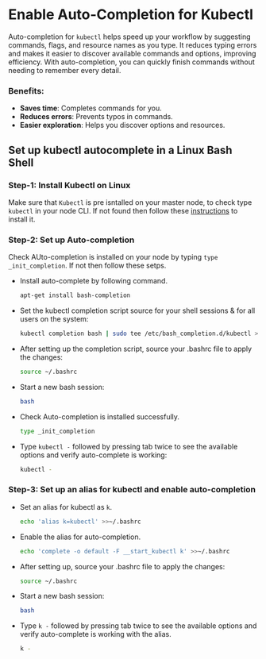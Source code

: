 # Enable Auto-Completion for Kubectl

Auto-completion for `kubectl` helps speed up your workflow by suggesting commands, flags, and resource names as you type. 
It reduces typing errors and makes it easier to discover available commands and options, improving efficiency. With auto-completion, you can quickly finish commands without needing to remember every detail.

### Benefits:
- **Saves time**: Completes commands for you.
- **Reduces errors**: Prevents typos in commands.
- **Easier exploration**: Helps you discover options and resources.

## Set up kubectl autocomplete in a Linux Bash Shell

### Step-1:  Install Kubectl on Linux   

  Make sure that `Kubectl` is pre isntalled on your master node, to check type `kubectl` in your node CLI. If not found then follow these [instructions]() to install it.


### Step-2:  Set up Auto-completion   

  Check AUto-completion is installed on your node by typing `type _init_completion`. If not then follow these setps.

  - Install auto-complete by following command.
    ```bash
    apt-get install bash-completion
    ```

  - Set the kubectl completion script source for your shell sessions & for all users on the system:
    ```bash
    kubectl completion bash | sudo tee /etc/bash_completion.d/kubectl > /dev/null
    ```

  - After setting up the completion script, source your .bashrc file to apply the changes:
    ```bash
    source ~/.bashrc
    ```

  - Start a new bash session: 
    ```bash
    bash
    ```
    
  - Check Auto-completion is installed successfully.
    ```bash
    type _init_completion
    ```

  - Type `kubectl -` followed by pressing tab twice to see the available options and verify auto-complete is working:
    ```bash
    kubectl -
    ```

### Step-3: Set up an alias for kubectl and enable auto-completion 

  - Set an alias for kubectl as `k`.
    ```bash
    echo 'alias k=kubectl' >>~/.bashrc
    ```
    
  - Enable the alias for auto-completion.
    ```bash
    echo 'complete -o default -F __start_kubectl k' >>~/.bashrc
    ```

  - After setting up, source your .bashrc file to apply the changes:
    ```bash
    source ~/.bashrc
    ```

  - Start a new bash session: 
    ```bash
    bash
    ```

  - Type `k -` followed by pressing tab twice to see the available options and verify auto-complete is working with the alias.
    ```bash
    k -
    ```

  

